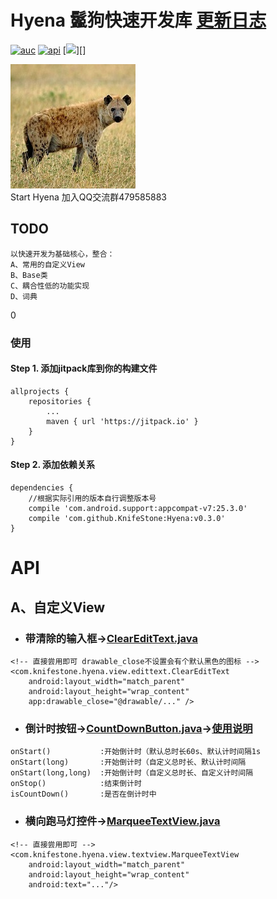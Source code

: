 # Hyena 鬣狗快速开发库 [更新日志][UpdateLog.md]

[![auc][aucsvg]][auc] [![api][apisvg]][api] [![][qqgroupsvg]][]

![Hyena][Hyena.jpg]
<br/> Start Hyena 加入QQ交流群479585883
## TODO

```
以快速开发为基础核心，整合：
A、常用的自定义View
B、Base类
C、耦合性低的功能实现
D、词典
```
0
### 使用

#### Step 1. 添加jitpack库到你的构建文件

```
allprojects {
    repositories {
        ...
        maven { url 'https://jitpack.io' }
    }
}
```

#### Step 2. 添加依赖关系

```
dependencies {
    //根据实际引用的版本自行调整版本号
    compile 'com.android.support:appcompat-v7:25.3.0'
    compile 'com.github.KnifeStone:Hyena:v0.3.0'
}
```

# API

## A、自定义View

* ### 带清除的输入框→[ClearEditText.java][ClearEditText.java]

```
<!-- 直接尝用即可 drawable_close不设置会有个默认黑色的图标 -->
<com.knifestone.hyena.view.edittext.ClearEditText
    android:layout_width="match_parent"
    android:layout_height="wrap_content"
    app:drawable_close="@drawable/..." />
```

* ### 倒计时按钮→[CountDownButton.java][CountDownButton.java]→[使用说明][使用说明]

```
onStart()           :开始倒计时（默认总时长60s、默认计时间隔1s
onStart(long)       :开始倒计时（自定义总时长、默认计时间隔
onStart(long,long)  :开始倒计时（自定义总时长、自定义计时间隔
onStop()            :结束倒计时
isCountDown()       :是否在倒计时中
```

* ### 横向跑马灯控件→[MarqueeTextView.java][MarqueeTextView.java]

```
<!-- 直接尝用即可 -->
<com.knifestone.hyena.view.textview.MarqueeTextView
    android:layout_width="match_parent"
    android:layout_height="wrap_content"
    android:text="..."/>
```

[aucsvg]: https://img.shields.io/badge/Hyena-v0.3.0-blue.svg
[auc]: https://github.com/KnifeStone/Hyena

[apisvg]: https://img.shields.io/badge/API-15+-blue.svg
[api]: https://android-arsenal.com/api?level=15

[qqgroupsvg]: https://img.shields.io/badge/QQ群-479585883-fba7f9.svg


[Hyena.jpg]:https://github.com/KnifeStone/Hyena/blob/master/images/Hyena.jpg
[UpdateLog.md]: https://github.com/KnifeStone/Hyena/blob/master/UpdateLog.md
[ClearEditText.java]: https://github.com/KnifeStone/Hyena/blob/master/hyenalibrary/src/main/java/com/knifestone/hyena/view/edittext/ClearEditText.java
[CountDownButton.java]: https://github.com/KnifeStone/Hyena/blob/master/hyenalibrary/src/main/java/com/knifestone/hyena/view/button/CountDownButton.java
[MarqueeTextView.java]: https://github.com/KnifeStone/Hyena/blob/master/hyenalibrary/src/main/java/com/knifestone/hyena/view/textview/MarqueeTextView.java

[使用说明]:http://www.jianshu.com/p/27e627c8521f
